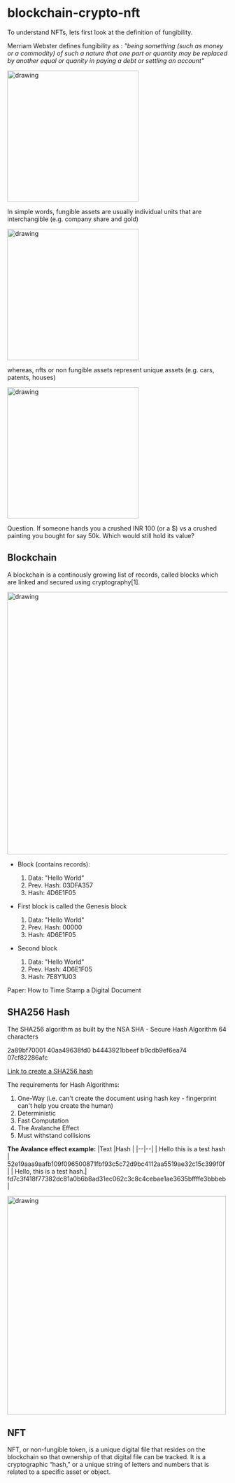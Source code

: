# blockchain-crypto-nft

To understand NFTs, lets first look at the definition of fungibility. 

Merriam Webster defines fungibility as : _"being something (such as money or a commodity) of such a nature that one part or quantity may be replaced by another equal or quanity in paying a debt or settling an account"_

<img src= "https://cdn.vox-cdn.com/thumbor/SiIyeqmKIJGcOJccz94pHgwmgvQ=/0x0:1400x1400/1200x800/filters:focal(588x588:812x812):no_upscale()/cdn.vox-cdn.com/uploads/chorus_image/image/68837730/poptart1redrainbowfix_1.0.gif" alt="drawing" width="300"/>


In simple words, fungible assets are usually individual units that are interchangible (e.g. company share and gold)

<img src= "https://media0.giphy.com/media/hXIyHHRdXfi0jz7BMX/200.gif" alt="drawing" width="300"/>


whereas, nfts or non fungible assets represent unique assets (e.g. cars, patents, houses)

<img src= "https://c.tenor.com/2gezOJJmFeMAAAAC/art-nft.gif" alt="drawing" width="300"/>



Question. If someone hands you a crushed INR 100 (or a $) vs a crushed painting you bought for say 50k. Which would still hold its value?  


## Blockchain
A blockchain is a continously growing list of records, called blocks which are linked and secured using cryptography[1]. 


<img src= "https://camo.githubusercontent.com/4d16c807754c4f0d04171e47334a3e67086d357519731d27e9d1f6af208c5a04/68747470733a2f2f7777772e65647572656b612e636f2f626c6f672f77702d636f6e74656e742f75706c6f6164732f323031382f30312f426c6f636b636861696e2d426c6f636b636861696e2d546563686e6f6c6f67792d45647572656b612e676966" alt="drawing" width="600"/>


- Block (contains records): 
    1. Data: "Hello World"
    2. Prev. Hash: 03DFA357
    3. Hash: 4D6E1F05

- First block is called the Genesis block
    1. Data: "Hello World"
    2. Prev. Hash: 00000
    3. Hash: 4D6E1F05

- Second block     
    1. Data: "Hello World"
    2. Prev. Hash: 4D6E1F05
    3. Hash: 7E8Y1U03

Paper: How to Time Stamp a Digital Document

## SHA256 Hash
The SHA256 algorithm as built by the NSA
SHA - Secure Hash Algorithm
64 characters 

2a89bf70001
40aa49638fd0
b4443921bbeef
b9cdb9ef6ea74
07cf82286afc

[Link to create a SHA256 hash](https://tools.superdatascience.com/blockchain/hash/)

The requirements for Hash Algorithms:
1. One-Way (i.e. can't create the document using hash key - fingerprint can't help you create the human)
2. Deterministic 
3. Fast Computation 
4. The Avalanche Effect 
5. Must withstand collisions

__The Avalance effect example:__ 
|Text |Hash |
|--|--|
| Hello this is a test hash | 52e19aaa9aafb109f096500871fbf93c5c72d9bc4112aa5519ae32c15c399f0f |
| Hello, this is a test hash.| fd7c3f418f77382dc81a0b6b8ad31ec062c3c8c4cebae1ae3635bffffe3bbbeb |


<img src= "https://i.gzn.jp/img/2020/05/14/sha-256-animation/190_m.gif" alt="drawing" width="500"/>

## NFT 
NFT, or non-fungible token, is a unique digital file that resides on the blockchain so that ownership of that digital file can be tracked. It is a cryptographic “hash,” or a unique string of letters and numbers that is related to a specific asset or object.